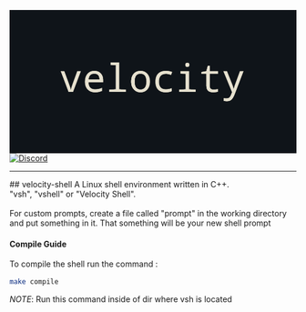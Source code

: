 <img align="center" src="./velocity-banner.png" alt="Velocity banner"><br>
<a align="center" href="https://discord.gg/ypTKwQU"><img src="https://discordapp.com/api/guilds/669092504121114644/widget.png?style=shield" alt="Discord" /></a>
<hr />
## velocity-shell
A Linux shell environment written in C++. <br />
"vsh", "vshell" or "Velocity Shell". <br />
<br />
For custom prompts, create a file called "prompt" in the working directory and put something in it. That something will be your new shell prompt<br />

#### Compile Guide
To compile the shell run the command :
```bash
make compile
```
*NOTE*: Run this command inside of dir where vsh is located

